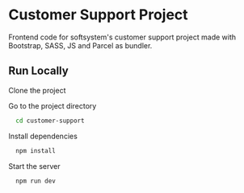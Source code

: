 
# Customer Support Project

Frontend code for softsystem's customer support project made with Bootstrap, SASS, JS and Parcel as bundler.

## Run Locally

Clone the project

Go to the project directory

```bash
  cd customer-support
```

Install dependencies

```bash
  npm install
```

Start the server

```bash
  npm run dev
```

